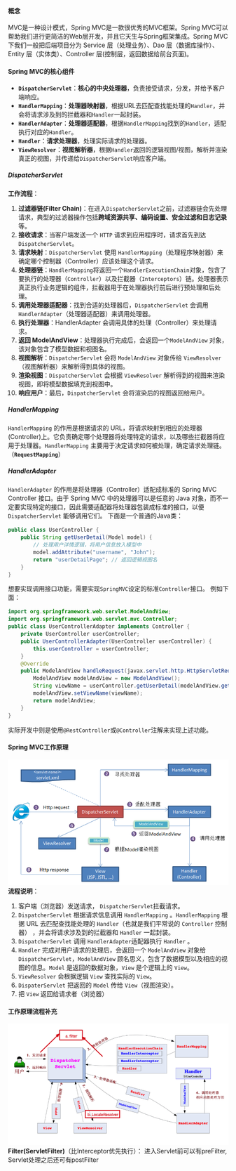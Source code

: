 #### 概念
MVC是一种设计模式，Spring MVC是一款很优秀的MVC框架。Spring MVC可以帮助我们进行更简洁的Web层开发，并且它天生与Spring框架集成。Spring MVC 下我们一般把后端项目分为 Service 层（处理业务）、Dao 层（数据库操作）、Entity 层（实体类）、Controller 层(控制层，返回数据给前台页面)。

#### Spring MVC的核心组件
- **`DispatcherServlet`**：**核心的中央处理器**，负责接受请求，分发，并给予客户端响应。
- **`HandlerMapping`**：**处理器映射器**，根据URL去匹配查找能处理的`Handler`，并会将请求涉及到的拦截器和`Handler`一起封装。
- **`HandlerAdapter`**：**处理器适配器**，根据`HandlerMapping`找到的`Handler`，适配执行对应的`Handler`。
-  **`Handler`**：**请求处理器**，处理实际请求的处理器。
- **`ViewResolver`**：**视图解析器**，根据`Handler`返回的逻辑视图/视图，解析并渲染真正的视图，并传递给`DispatcherServlet`响应客户端。

##### DispatcherServlet
**工作流程**：
1. **过滤器链(Filter Chain)**：在进入`DispatcherServlet`之前，过滤器链会先处理请求，典型的过滤器操作包括**跨域资源共享、编码设置、安全过滤和日志记录**等。
2. **接收请求**：当客户端发送一个 `HTTP` 请求到应用程序时，请求首先到达 `DispatcherServlet`。
3. **请求映射**：`DispatcherServlet` 使用 `HandlerMapping`（处理程序映射器）来确定哪个控制器（Controller）应该处理这个请求。
4. **处理器链**：`HandlerMapping`将返回一个`HandlerExecutionChain`对象，包含了要执行的处理器（`Controller`）以及拦截器（`Interceptors`）链。处理器表示真正执行业务逻辑的组件，拦截器用于在处理器执行前后进行预处理和后处理。
5. **调用处理器适配器**：找到合适的处理器后，`DispatcherServlet` 会调用 `HandlerAdapter`（处理器适配器）来调用处理器。
6. **执行处理器**：HandlerAdapter 会调用具体的处理（Controller）来处理请求。
7. **返回 ModelAndView**：处理器执行完成后，会返回一个`ModelAndView` 对象，该对象包含了模型数据和视图名。
8. **视图解析**：`DispatcherServlet` 会将 `ModelAndView` 对象传给 `ViewResolver`（视图解析器）来解析得到具体的视图。
9. **渲染视图**：`DispatcherServlet` 会根据 `ViewResolver` 解析得到的视图来渲染视图，即将模型数据填充到视图中。
10. **响应用户**：最后，`DispatcherServlet` 会将渲染后的视图返回给用户。

##### HandlerMapping
`HandlerMapping` 的作用是根据请求的 URL，将请求映射到相应的处理器(Controller)上。它负责确定哪个处理器将处理特定的请求，以及哪些拦截器将应用于处理器。`HandlerMapping` 主要用于决定请求如何被处理，确定请求处理链。（**`RequestMapping`**）
##### HandlerAdapter
`HandlerAdapter` 的作用是将处理器（Controller）适配成标准的 Spring MVC Controller 接口。由于 Spring MVC 中的处理器可以是任意的 Java 对象，而不一定要实现特定的接口，因此需要适配器将处理器包装成标准的接口，以便 `DispatcherServlet` 能够调用它们。
下面是一个普通的Java类：
``` java
public class UserController {
    public String getUserDetail(Model model) {
        // 处理用户详情逻辑，将用户信息放入模型中
        model.addAttribute("username", "John");
        return "userDetailPage"; // 返回逻辑视图名
    }
}
```
想要实现调用接口功能，需要实现`SpringMVC`设定的标准`Controller`接口。
例如下面：
``` java
import org.springframework.web.servlet.ModelAndView;
import org.springframework.web.servlet.mvc.Controller;
public class UserControllerAdapter implements Controller {
    private UserController userController;
    public UserControllerAdapter(UserController userController) {
        this.userController = userController;
    }
    @Override
    public ModelAndView handleRequest(javax.servlet.http.HttpServletRequest httpServletRequest, javax.servlet.http.HttpServletResponse httpServletResponse) throws Exception {
        ModelAndView modelAndView = new ModelAndView();
        String viewName = userController.getUserDetail(modelAndView.getModel());
        modelAndView.setViewName(viewName);
        return modelAndView;
    }
}

```
实际开发中则是使用`@RestController`或`@Controller`注解来实现上述功能。
#### Spring MVC工作原理
![](../../img/Pasted%20image%2020240219221621.png)
**流程说明**：
1. 客户端（浏览器）发送请求， `DispatcherServlet`拦截请求。
2. `DispatcherServlet` 根据请求信息调用 `HandlerMapping` 。`HandlerMapping` 根据 URL 去匹配查找能处理的 `Handler`（也就是我们平常说的 `Controller` 控制器） ，并会将请求涉及到的拦截器和 `Handler` 一起封装。
3.  `DispatcherServlet` 调用 `HandlerAdapter`适配器执行 `Handler` 。
4.  `Handler` 完成对用户请求的处理后，会返回一个 `ModelAndView` 对象给`DispatcherServlet`，`ModelAndView` 顾名思义，包含了数据模型以及相应的视图的信息。`Model` 是返回的数据对象，`View` 是个逻辑上的 `View`。
5.  `ViewResolver` 会根据逻辑 `View` 查找实际的 `View`。
6.  `DispaterServlet` 把返回的 `Model` 传给 `View`（视图渲染）。
7.  把 `View` 返回给请求者（浏览器）
#### 工作原理流程补充
![](../../img/Pasted%20image%2020240306145850.png)
**Filter(ServletFilter)**（比Interceptor优先执行）：
进入Servlet前可以有preFilter, Servlet处理之后还可有postFilter